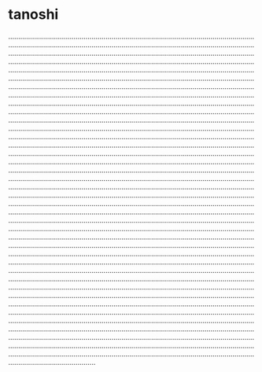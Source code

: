 # tanoshi
................................................................................................................................................................................................................................................................................................................................................................................................................................................................................................................................................................................................................................................................................................................................................................................................................................................................................................................................................................................................................................................................................................................................................................................................................................................................................................................................................................................................................................................................................................................................................................................................................................................................................................................................................................................................................................................................................................................................................................................................................................................................................................................................................................................................................................................................................................................................................................................................................................................................................................................................................................................................................................................................................................................................................................................................................................................................................................................................................................................................................................................................................................................................................................................................................................................................................................................................................................................................................................................................................................................................................................................................................................................................................................................................................................................................................................................................................................................................................................................................................................................................................................................................................................................................................................................................................................................................................................................................................................................................................................................................................................................................................................................................................................................................................................................................................................................................................................................................................................................................................................................................................